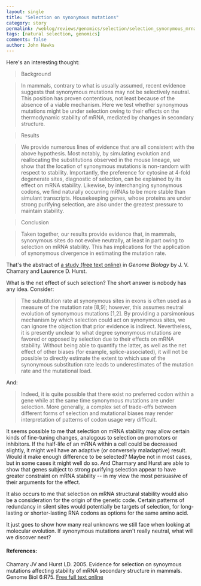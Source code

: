 ```yaml
---
layout: single 
title: "Selection on synonymous mutations" 
category: story
permalink: /weblog/reviews/genomics/selection/selection_synonymous_mrna_stability_2005.html
tags: [natural selection, genomics] 
comments: false 
author: John Hawks 
---
```



<p>
Here's an interesting thought: 
</p>

<blockquote>Background</blockquote>

<blockquote>In mammals, contrary to what is usually assumed, recent evidence suggests that synonymous mutations may not be selectively neutral. This position has proven contentious, not least because of the absence of a viable mechanism. Here we test whether synonymous mutations might be under selection owing to their effects on the thermodynamic stability of mRNA, mediated by changes in secondary structure.</blockquote>

<blockquote>Results</blockquote>

<blockquote>We provide numerous lines of evidence that are all consistent with the above hypothesis. Most notably, by simulating evolution and reallocating the substitutions observed in the mouse lineage, we show that the location of synonymous mutations is non-random with respect to stability. Importantly, the preference for cytosine at 4-fold degenerate sites, diagnostic of selection, can be explained by its effect on mRNA stability. Likewise, by interchanging synonymous codons, we find naturally occurring mRNAs to be more stable than simulant transcripts. Housekeeping genes, whose proteins are under strong purifying selection, are also under the greatest pressure to maintain stability.</blockquote>

<blockquote>Conclusion</blockquote>

<blockquote>Taken together, our results provide evidence that, in mammals, synonymous sites do not evolve neutrally, at least in part owing to selection on mRNA stability. This has implications for the application of synonymous divergence in estimating the mutation rate.</blockquote>

<p>
That's the abstract of <a href="http://genomebiology.com/2005/6/9/R75/?mkt=87259">a study (free text online)</a> in <i>Genome Biology</i> by J. V. Chamary and Laurence D. Hurst. 
</p>

<p>
What is the net effect of such selection? The short answer is nobody has any idea. Consider: 
</p>

<blockquote>The substitution rate at synonymous sites in exons is often used as a measure of the mutation rate [8,9]; however, this assumes neutral evolution of synonymous mutations [1,2]. By providing a parsimonious mechanism by which selection could act on synonymous sites, we can ignore the objection that prior evidence is indirect. Nevertheless, it is presently unclear to what degree synonymous mutations are favored or opposed by selection due to their effects on mRNA stability. Without being able to quantify the latter, as well as the net effect of other biases (for example, splice-associated), it will not be possible to directly estimate the extent to which use of the synonymous substitution rate leads to underestimates of the mutation rate and the mutational load.</blockquote>

<p>
And:
</p>

<blockquote>Indeed, it is quite possible that there exist no preferred codon within a gene while at the same time synonymous mutations are under selection. More generally, a complex set of trade-offs between different forms of selection and mutational biases may render interpretation of patterns of codon usage very difficult.</blockquote>

<p>
It seems possible to me that selection on mRNA stability may allow certain kinds of fine-tuning changes, analogous to selection on promotors or inhibitors. If the half-life of an mRNA within a cell could be decreased slightly, it might well have an adaptive (or conversely maladaptive) result. Would it make enough difference to be selected? Maybe not in most cases, but in some cases it might well do so. And Charmary and Hurst are able to show that genes subject to strong purifying selection appear to have greater constraint on mRNA stability -- in my view the most persuasive of their arguments for the effect. 
</p>

<p>
It also occurs to me that selection on mRNA structural stability would also be a consideration for the origin of the genetic code. Certain patterns of redundancy in silent sites would potentially be targets of selection, for long-lasting or shorter-lasting RNA codons as options for the same amino acid. 
</p>

<p>
It just goes to show how many real unknowns we still face when looking at molecular evolution. If synonymous mutations aren't really neutral, what will we discover next? 
</p>

<h4>References:</h4>

<p class="cite">Chamary JV and Hurst LD. 2005. Evidence for selection on synoymous mutations affecting stability of mRNA secondary structure in mammals. Genome Biol 6:R75. <a href="http://genomebiology.com/2005/6/9/R75/?mkt=87259">Free full text online</a></p>


